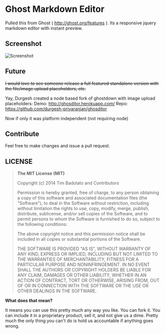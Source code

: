 # Ghost Markdown Editor

Pulled this from Ghost ( http://ghost.org/features ). Its a responsive jquery markdown editor with instant preview.

## Screenshot

![Screenshot](https://raw.github.com/timsayshey/Ghost-Markdown-Editor/master/screenshot.png)

## Future

~~I would love to see someone release a full featured standalone version with the file/image upload placeholders, etc.~~

Yay, Durgesh created a node based fork of ghostdown with image upload placeholders:
Demo: http://ghosditor.herokuapp.com/ 
Repo: https://github.com/durgesh-priyaranjan/ghosditor

Now if only it was platform independent (not requiring node)

## Contribute

Feel free to make changes and issue a pull request.

## LICENSE

>**The MIT License (MIT)**
>
>Copyright (c) 2014 Tim Badolato and Contributors
>
>Permission is hereby granted, free of charge, to any person obtaining a copy of this software and associated documentation files (the "Software"), to deal in the Software without restriction, including without limitation the rights to use, copy, modify, merge, publish, distribute, sublicense, and/or sell copies of the Software, and to permit persons to whom the Software is furnished to do so, subject to the following conditions:
>
>The above copyright notice and this permission notice shall be included in all copies or substantial portions of the Software.
>
>THE SOFTWARE IS PROVIDED "AS IS", WITHOUT WARRANTY OF ANY KIND, EXPRESS OR IMPLIED, INCLUDING BUT NOT LIMITED TO THE WARRANTIES OF MERCHANTABILITY, FITNESS FOR A PARTICULAR PURPOSE AND NONINFRINGEMENT. IN NO EVENT SHALL THE AUTHORS OR COPYRIGHT HOLDERS BE LIABLE FOR ANY CLAIM, DAMAGES OR OTHER LIABILITY, WHETHER IN AN ACTION OF CONTRACT, TORT OR OTHERWISE, ARISING FROM, OUT OF OR IN CONNECTION WITH THE SOFTWARE OR THE USE OR OTHER DEALINGS IN THE SOFTWARE.

**What does that mean?**

It means you can use this pretty much any way you like. You can fork it. You can include it in a proprietary product, sell it, and not give us a dime. Pretty much the only thing you can't do is hold us accountable if anything goes wrong.
